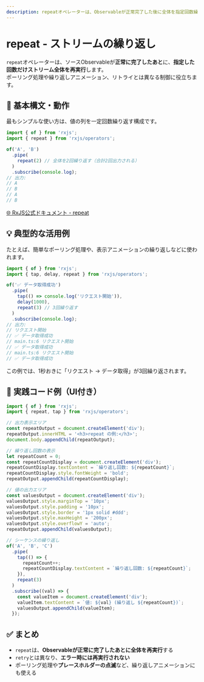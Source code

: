 ```yaml
---
description: repeatオペレーターは、Observableが正常完了した後に全体を指定回数繰り返す演算子で、ポーリングや繰り返しアニメーションに活用されます。
---
```


# repeat - ストリームの繰り返し

`repeat`オペレーターは、ソースObservableが**正常に完了したあと**に、**指定した回数だけストリーム全体を再実行**します。  
ポーリング処理や繰り返しアニメーション、リトライとは異なる制御に役立ちます。

## 🔰 基本構文・動作

最もシンプルな使い方は、値の列を一定回数繰り返す構成です。

```ts
import { of } from 'rxjs';
import { repeat } from 'rxjs/operators';

of('A', 'B')
  .pipe(
    repeat(2) // 全体を2回繰り返す（合計2回出力される）
  )
  .subscribe(console.log);
// 出力:
// A
// B
// A
// B
```

[🌐 RxJS公式ドキュメント - repeat](https://rxjs.dev/api/index/function/repeat)

## 💡 典型的な活用例

たとえば、簡単なポーリング処理や、表示アニメーションの繰り返しなどに使われます。

```ts
import { of } from 'rxjs';
import { tap, delay, repeat } from 'rxjs/operators';

of('✅ データ取得成功')
  .pipe(
    tap(() => console.log('リクエスト開始')),
    delay(1000),
    repeat(3) // 3回繰り返す
  )
  .subscribe(console.log);
// 出力:
// リクエスト開始
// ✅ データ取得成功
// main.ts:6 リクエスト開始
// ✅ データ取得成功
// main.ts:6 リクエスト開始
// ✅ データ取得成功
```

この例では、1秒おきに「リクエスト → データ取得」が3回繰り返されます。

## 🧪 実践コード例（UI付き）

```ts
import { of } from 'rxjs';
import { repeat, tap } from 'rxjs/operators';

// 出力表示エリア
const repeatOutput = document.createElement('div');
repeatOutput.innerHTML = '<h3>repeat の例:</h3>';
document.body.appendChild(repeatOutput);

// 繰り返し回数の表示
let repeatCount = 0;
const repeatCountDisplay = document.createElement('div');
repeatCountDisplay.textContent = `繰り返し回数: ${repeatCount}`;
repeatCountDisplay.style.fontWeight = 'bold';
repeatOutput.appendChild(repeatCountDisplay);

// 値の出力エリア
const valuesOutput = document.createElement('div');
valuesOutput.style.marginTop = '10px';
valuesOutput.style.padding = '10px';
valuesOutput.style.border = '1px solid #ddd';
valuesOutput.style.maxHeight = '200px';
valuesOutput.style.overflowY = 'auto';
repeatOutput.appendChild(valuesOutput);

// シーケンスの繰り返し
of('A', 'B', 'C')
  .pipe(
    tap(() => {
      repeatCount++;
      repeatCountDisplay.textContent = `繰り返し回数: ${repeatCount}`;
    }),
    repeat(3)
  )
  .subscribe((val) => {
    const valueItem = document.createElement('div');
    valueItem.textContent = `値: ${val} (繰り返し ${repeatCount})`;
    valuesOutput.appendChild(valueItem);
  });

```

## ✅ まとめ

- `repeat`は、**Observableが正常に完了したあとに全体を再実行**する
- `retry`とは異なり、**エラー時には再実行されない**
- ポーリング処理や**プレースホルダーの点滅**など、繰り返しアニメーションにも使える
